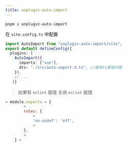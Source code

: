 ```yaml
---
title: unplugin-auto-import
---
```


```shell
pnpm i unplugin-auto-import
```

在 `vite.config.ts` 中配置

```ts
import AutoImport from "unplugin-auto-import/vite";
export default defineConfig({
  plugins: [
    AutoImport({
      imports: ["vue"],
      dts: "./src/auto-import.d.ts", //避免ts报错问题
    }),
    // ...
   )}
```

> 如果有 `eslint` 报错 关闭 `eslint` 报错
>
>  

```js
> module.exports = {
        >
        rules: {
            >
            'no-undef': 'off',
            >
        },
        >
    } >
```
